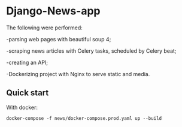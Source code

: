 # Django-News-app
The following were performed:

-parsing web pages with beautiful soup 4;

-scraping news articles with Celery tasks, scheduled by Celery beat;

-creating an API;

-Dockerizing project with Nginx to serve static and media.

## Quick start
With docker:

```
docker-compose -f news/docker-compose.prod.yaml up --build  
```
